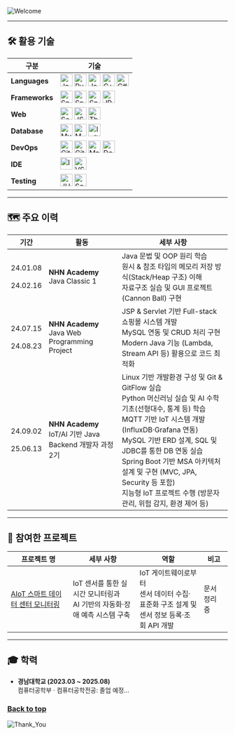 <img src="https://capsule-render.vercel.app/api?type=waving&height=100&color=273755&text=Hi%20there!%20👋&fontColor=6495ED&fontSize=30&fontAlign=13&desc=Let%20me%20briefly%20introduce%20myself.&descAlign=16.38&descAlignY=75&descSize=16&section=header" alt="Welcome"/>

---

## :hammer_and_wrench: 활용 기술

<table>
  <thead>
    <tr>
      <th>구분</th>
      <th>기술</th>
    </tr>
  </thead>
  <tbody>
    <tr>
      <td><b>Languages</b></td>
      <td>
        <img src="https://img.shields.io/badge/Java-e0e0e0?logo=openjdk&logoColor=black" alt="Java" style="height:28px"/>
        <img src="https://img.shields.io/badge/Python-e0e0e0?logo=python&logoColor=black" alt="Python" style="height:28px"/>
        <img src="https://img.shields.io/badge/JavaScript-e0e0e0?logo=javascript&logoColor=black" alt="JavaScript" style="height:28px"/>
        <img src="https://img.shields.io/badge/C++-e0e0e0?logo=cplusplus&logoColor=black" alt="C++" style="height:28px"/>
        <img src="https://img.shields.io/badge/C%23-e0e0e0?logo=dotnet&logoColor=black" alt="C#" style="height:28px"/>
      </td>
    </tr>
    <tr>
      <td><b>Frameworks</b></td>
      <td>
        <img src="https://img.shields.io/badge/Spring-e0e0e0?logo=spring&logoColor=black" alt="Spring" style="height:28px"/>
        <img src="https://img.shields.io/badge/Spring_MVC-e0e0e0?logo=spring&logoColor=black" alt="Spring MVC" style="height:28px"/>
        <img src="https://img.shields.io/badge/Spring_Boot-e0e0e0?logo=springboot&logoColor=black" alt="Spring Boot" style="height:28px"/>
        <img src="https://img.shields.io/badge/JPA-e0e0e0?logo=hibernate&logoColor=black" alt="JPA" style="height:28px"/>
      </td>
    </tr>
    <tr>
      <td><b>Web</b></td>
      <td>
        <img src="https://img.shields.io/badge/Servlet-d3d3d3?logo=apachetomcat&logoColor=black" alt="Servlet" style="height:28px"/>
        <img src="https://img.shields.io/badge/JSP-e0e0e0?logo=java&logoColor=black" alt="JSP" style="height:28px"/>
        <img src="https://img.shields.io/badge/Thymeleaf-e0e0e0?logo=thymeleaf&logoColor=black" alt="Thymeleaf" style="height:28px"/>
      </td>
    </tr>
    <tr>
      <td><b>Database</b></td>
      <td>
        <img src="https://img.shields.io/badge/MySQL-e0e0e0?logo=mysql&logoColor=black" alt="MySQL" style="height:28px"/>
        <img src="https://img.shields.io/badge/MSSQL-e0e0e0?logo=microsoftsqlserver&logoColor=black" alt="MSSQL" style="height:28px"/>
        <img src="https://img.shields.io/badge/InfluxDB-e0e0e0?logo=influxdb&logoColor=black" alt="InfluxDB" style="height:28px"/>
      </td>
    </tr>
    <tr>
      <td><b>DevOps</b></td>
      <td>
        <img src="https://img.shields.io/badge/Git-e0e0e0?logo=git&logoColor=black" alt="Git" style="height:28px"/>
        <img src="https://img.shields.io/badge/GitHub_Actions-e0e0e0?logo=githubactions&logoColor=black" alt="GitHub Actions" style="height:28px"/>
        <img src="https://img.shields.io/badge/Maven-e0e0e0?logo=apachemaven&logoColor=black" alt="Maven" style="height:28px"/>
        <img src="https://img.shields.io/badge/Docker-e0e0e0?logo=docker&logoColor=black" alt="Docker" style="height:28px"/>
      </td>
    </tr>
    <tr>
      <td><b>IDE</b></td>
      <td>
        <img src="https://img.shields.io/badge/IntelliJ_IDEA-e0e0e0?logo=intellijidea&logoColor=black" alt="IntelliJ" style="height:28px"/>
        <img src="https://img.shields.io/badge/VS_Code-e0e0e0?logo=visualstudiocode&logoColor=black" alt="VS Code" style="height:28px"/>
      </td>
    </tr>
    <tr>
      <td><b>Testing</b></td>
      <td>
        <img src="https://img.shields.io/badge/JUnit-e0e0e0?logo=junit5&logoColor=black" alt="JUnit" style="height:28px"/>
        <img src="https://img.shields.io/badge/SonarQube-e0e0e0?logo=sonarqubeserver&logoColor=black" alt="SonarQube" style="height:28px"/>
      </td>
    </tr>
  </tbody>
</table>

---

## :world_map: 주요 이력

| 기간                       | 활동                                                     | 세부 사항                                                                                                                                                                                                                                                                                      |
|--------------------------|--------------------------------------------------------|--------------------------------------------------------------------------------------------------------------------------------------------------------------------------------------------------------------------------------------------------------------------------------------------|
| 24.01.08<br><br>24.02.16 | <b>NHN Academy</b><br>Java Classic 1                   | Java 문법 및 OOP 원리 학습  <br>원시 & 참조 타입의 메모리 저장 방식(Stack/Heap 구조) 이해  <br>자료구조 실습 및 GUI 프로젝트(Cannon Ball) 구현                                                                                                                                                                                   |
| 24.07.15<br><br>24.08.23 | <b>NHN Academy</b><br>Java Web Programming Project     | JSP & Servlet 기반 Full-stack 쇼핑몰 시스템 개발  <br>MySQL 연동 및 CRUD 처리 구현  <br>Modern Java 기능 (Lambda, Stream API 등) 활용으로 코드 최적화                                                                                                                                                                   |
| 24.09.02<br><br>25.06.13 | <b>NHN Academy</b><br>IoT/AI 기반 Java Backend 개발자 과정 2기 | Linux 기반 개발환경 구성 및 Git & GitFlow 실습  <br>Python 머신러닝 실습 및 AI 수학 기초(선형대수, 통계 등) 학습  <br>MQTT 기반 IoT 시스템 개발 (InfluxDB·Grafana 연동)  <br>MySQL 기반 ERD 설계, SQL 및 JDBC를 통한 DB 연동 실습  <br>Spring Boot 기반 MSA 아키텍처 설계 및 구현 (MVC, JPA, Security 등 포함)  <br>지능형 IoT 프로젝트 수행 (방문자 관리, 위험 감지, 환경 제어 등) |

---

## :rocket: 참여한 프로젝트

| 프로젝트 명                                                             | 세부 사항                                             | 역할                                                             | 비고      |
|--------------------------------------------------------------------|---------------------------------------------------|----------------------------------------------------------------|---------|
| [AIoT 스마트 데이터 센터 모니터링](https://github.com/nhnacademy-aiot2-lucky7) | IoT 센서를 통한 실시간 모니터링과  <br>AI 기반의 자동화·장애 예측 시스템 구축 | IoT 게이트웨이로부터  <br>센서 데이터 수집·표준화 구조 설계 및 <br>센서 정보 등록·조회 API 개발 | 문서 정리 중 |

---

## :mortar_board: 학력

- **경남대학교 (2023.03 ~ 2025.08)**  
  컴퓨터공학부 · 컴퓨터공학전공: 졸업 예정...

### [Back to top](#top)

<img src="https://capsule-render.vercel.app/api?type=waving&color=273755&height=100&section=footer" alt="Thank_You"/>
